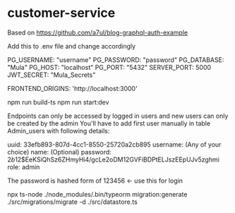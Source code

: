 # customer-service
Based on https://github.com/a7ul/blog-graphql-auth-example


<!-- RUN COMMAND -->
Add this to .env file and change accordingly

PG_USERNAME: "username"
PG_PASSWORD: "password"
PG_DATABASE: "Mula"
PG_HOST: "localhost"
PG_PORT: "5432"
SERVER_PORT: 5000
JWT_SECRET: "Mula_Secrets"

FRONTEND_ORIGINS: 'http://localhost:3000'

npm run build-ts
npm run start:dev

<!-- First User -->
Endpoints can only be accessed by logged in users and new users can only be created by the admin
You'll have to add first user manually in table Admin_users with following details:

uuid: 33efb893-807d-4cc1-8550-25720a2cb895
username: (Any of your choice)
name: (Optional)
password: $2b$12$EeKSiQhSz6ZHmyHi4/gcLe2oDM12GVFiBDPtELJszEEpUJv5zghmi
role: admin

The password is hashed form of 123456 <- use this for login

<!-- For Migrations Generation-->

npx ts-node ./node_modules/.bin/typeorm migration:generate ./src/migrations/migrate -d ./src/datastore.ts

